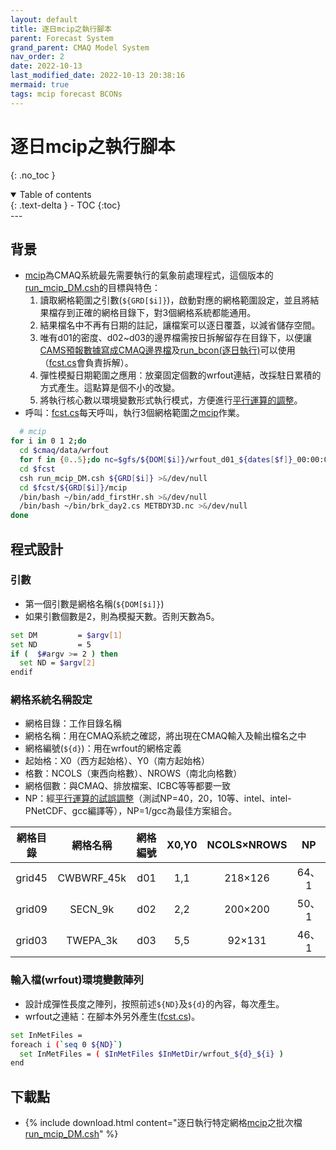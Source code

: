 ```yaml
---
layout: default
title: 逐日mcip之執行腳本
parent: Forecast System
grand_parent: CMAQ Model System
nav_order: 2
date: 2022-10-13
last_modified_date: 2022-10-13 20:38:16
mermaid: true
tags: mcip forecast BCONs
---
```


# 逐日mcip之執行腳本
{: .no_toc }

<details open markdown="block">
  <summary>
    Table of contents
  </summary>
  {: .text-delta }
- TOC
{:toc}
</details>
--- 

## 背景
- [mcip][mcip]為CMAQ系統最先需要執行的氣象前處理程式，這個版本的[run_mcip_DM.csh][run_mcip_DM.csh]的目標與特色：
  1. 讀取網格範圍之引數(`${GRD[$i]}`)，啟動對應的網格範圍設定，並且將結果檔存到正確的網格目錄下，對3個網格系統都能通用。
  1. 結果檔名中不再有日期的註記，讓檔案可以逐日覆蓋，以減省儲存空間。
  1. 唯有d01的密度、d02~d03的邊界檔需按日拆解留存在目錄下，以便讓[CAMS預報數據寫成CMAQ邊界檔][grb2bcon]及[run_bcon(逐日執行)][1dbcon]可以使用（[fcst.cs][fcst.cs]會負責拆解）。
  1. 彈性模擬日期範圍之應用：放棄固定個數的wrfout連結，改採駐日累積的方式產生。這點算是個不小的改變。
  1. 將執行核心數以環境變數形式執行模式，方便進行[平行運算的調整](https://sinotec2.github.io/FAQ/2022/10/06/mcip_intel.html)。
- 呼叫：[fcst.cs][fcst.cs]每天呼叫，執行3個網格範圍之[mcip][mcip]作業。

```bash
  # mcip
for i in 0 1 2;do
  cd $cmaq/data/wrfout
  for f in {0..5};do nc=$gfs/${DOM[$i]}/wrfout_d01_${dates[$f]}_00:00:00;ln -sf $nc wrfout_d0${d}_$f;done
  cd $fcst
  csh run_mcip_DM.csh ${GRD[$i]} >&/dev/null
  cd $fcst/${GRD[$i]}/mcip
  /bin/bash ~/bin/add_firstHr.sh >&/dev/null
  /bin/bash ~/bin/brk_day2.cs METBDY3D.nc >&/dev/null
done
```

## 程式設計
### 引數
- 第一個引數是網格名稱(`${DOM[$i]}`)
- 如果引數個數是2，則為模擬天數。否則天數為5。

```bash
set DM         = $argv[1]
set ND         = 5
if (  $#argv >= 2 ) then
  set ND = $argv[2]
endif
```

### 網格系統名稱設定
- 網格目錄：工作目錄名稱
- 網格名稱：用在CMAQ系統之確認，將出現在CMAQ輸入及輸出檔名之中
- 網格編號(`${d}`)：用在wrfout的網格定義
- 起始格：X0（西方起始格）、Y0（南方起始格）
- 格數：NCOLS（東西向格數）、NROWS（南北向格數）
- 網格個數：與CMAQ、排放檔案、ICBC等等都要一致
- NP：經[平行運算的試誤調整](https://sinotec2.github.io/FAQ/2022/10/06/mcip_intel.html)（測試NP=40，20，10等、intel、intel-PNetCDF、gcc編譯等），NP=1/gcc為最佳方案組合。

網格目錄|網格名稱|網格編號|X0,Y0|NCOLS&times;NROWS|NP
:-:|:-:|:-:|:-:|:-:|:-:
grid45|CWBWRF_45k|d01|1,1|218&times;126|64、1
grid09|SECN_9k|d02|2,2|200&times;200|50、1
grid03|TWEPA_3k|d03|5,5|92&times;131|46、1

### 輸入檔(wrfout)環境變數陣列
- 設計成彈性長度之陣列，按照前述`${ND}`及`${d}`的內容，每次產生。
- wrfout之連結：在腳本外另外產生([fcst.cs][fcst.cs])。

```bash
set InMetFiles = 
foreach i (`seq 0 ${ND}`)
  set InMetFiles = ( $InMetFiles $InMetDir/wrfout_${d}_${i} )
end
```

## 下載點
- {% include download.html content="逐日執行特定網格[mcip][mcip]之批次檔[run_mcip_DM.csh][run_mcip_DM.csh]" %}

[run_mcip_DM.csh]: <https://github.com/sinotec2/Focus-on-Air-Quality/blob/main/GridModels/ForecastSystem/run_mcip_DM.csh> "逐日執行特定網格mcip之批次檔"
[fcst.cs]: <https://github.com/sinotec2/Focus-on-Air-Quality/blob/main/GridModels/ForecastSystem/fcstcs.txt> "逐日WRF及CMAQ預報之執行腳本"
[mcip]: <https://sinotec2.github.io/Focus-on-Air-Quality/GridModels/MCIP/> "Met. Chem. Interface Proc.: CMAQ系統氣象檔案之準備"
[1dbcon]: <https://sinotec2.github.io/Focus-on-Air-Quality/GridModels/BCON/1day_bc/> "逐日循序執行bcon.exe"
[grb2bcon]: <https://sinotec2.github.io/Focus-on-Air-Quality/AQana/GAQuality/ECMWF_CAMS/3.CAMS_bc/> "CAMS預報數據寫成CMAQ邊界檔"